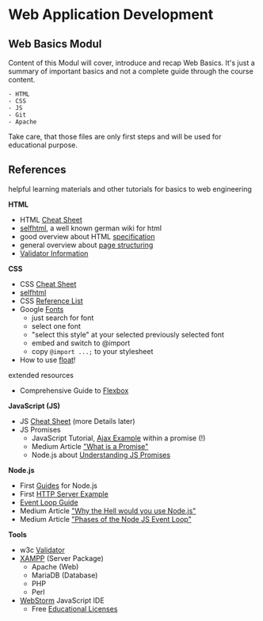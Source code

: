 
# Web Application Development
## Web Basics Modul

Content of this Modul will cover, introduce and recap Web Basics. It's just a summary of important basics and not a complete guide through the course content.

	- HTML
	- CSS
	- JS
	- Git
	- Apache

Take care, that those files are only first steps and will be used for educational purpose.

## References
helpful learning materials and other tutorials for basics to web engineering

**HTML**
- HTML [Cheat Sheet](https://htmlcheatsheet.com/)
- [selfhtml](https://wiki.selfhtml.org/), a well known german wiki for html 
- good overview about HTML [specification](https://html.spec.whatwg.org/multipage/) 
- general overview about [page structuring](https://wiki.selfhtml.org/wiki/HTML/Seitenstrukturierung) 
- [Validator Information](https://wiki.selfhtml.org/wiki/Validator) 

**CSS**
- CSS [Cheat Sheet](https://htmlcheatsheet.com/css/)
- [selfhtml](https://wiki.selfhtml.org/wiki/CSS) 
- CSS [Reference List](https://developer.mozilla.org/de/docs/Web/CSS/CSS_Referenz )
- Google [Fonts](https://fonts.google.com/)
	- just search for font
	- select one font
	- "select this style" at your selected previously selected font
	- embed and switch to @import
	- copy `@import ...;` to your stylesheet 
- How to use [float](https://wiki.selfhtml.org/wiki/CSS/Eigenschaften/Positionierung/float)!

extended resources
- Comprehensive Guide to [Flexbox](https://css-tricks.com/snippets/css/a-guide-to-flexbox/)

**JavaScript (JS)**
- JS [Cheat Sheet](https://htmlcheatsheet.com/js/) (more Details later)
- JS Promises
    - JavaScript Tutorial, [Ajax Example](https://www.javascripttutorial.net/es6/javascript-promises/) within a promise (!)
    - Medium Article ["What is a Promise"](https://medium.com/javascript-scene/master-the-javascript-interview-what-is-a-promise-27fc71e77261)
    - Node.js about [Understanding JS Promises](https://nodejs.dev/learn/understanding-javascript-promises)

**Node.js**
- First [Guides](https://nodejs.org/en/docs/guides/) for Node.js
- First [HTTP Server Example](https://nodejs.org/es/docs/guides/anatomy-of-an-http-transaction/)
- [Event Loop Guide](https://nodejs.org/en/docs/guides/event-loop-timers-and-nexttick/)
- Medium Article ["Why the Hell would you use Node.js"](https://medium.com/the-node-js-collection/why-the-hell-would-you-use-node-js-4b053b94ab8e)
- Medium Article ["Phases of the Node JS Event Loop"](https://medium.com/@kunaltandon.kt/process-nexttick-vs-setimmediate-vs-settimeout-explained-wrt-different-event-loop-phases-c0506b12921d) 

**Tools**
- w3c [Validator](https://validator.w3.org/)
- [XAMPP](https://www.apachefriends.org/de/index.html) (Server Package)
	- Apache (Web)
	- MariaDB (Database)
	- PHP
	- Perl
- [WebStorm](https://www.jetbrains.com/webstorm/) JavaScript IDE 
	- Free [Educational Licenses](https://www.jetbrains.com/community/education/#students)